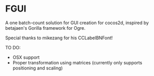 FGUI
=============
A one batch-count solution for GUI creation for cocos2d, inspired by betajaen's Gorilla framework for Ogre.

Special thanks to mikezang for his CCLabelBNFont!

TO DO:
- OSX support
- Proper transformation using matrices (currently only supports positioning and scaling)
